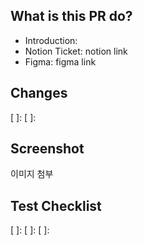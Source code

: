 ## What is this PR do?
- Introduction: 
- Notion Ticket: notion link
- Figma: figma link

## Changes
[ ]:
[ ]: 

## Screenshot
이미지 첨부

## Test Checklist
[ ]: 
[ ]: 
[ ]: 
